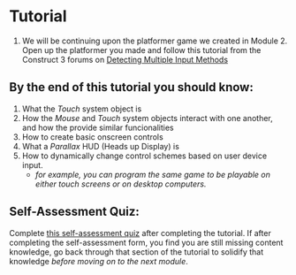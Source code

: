 # Tutorial
1. We will be continuing upon the platformer game we created in Module 2. Open up the platformer you made and follow this tutorial from the Construct 3 forums on [Detecting Multiple Input Methods](https://www.construct.net/en/tutorials/touch-controls-detecting-13)

## By the end of this tutorial you should know:
1. What the *Touch* system object is
2. How the *Mouse* and *Touch* system objects interact with one another, and how the provide similar funcionalities
3. How to create basic onscreen controls
4. What a *Parallax* HUD (Heads up Display) is
5. How to dynamically change control schemes based on user device input. 
    - *for example, you can program the same game to be playable on either touch screens or on desktop computers.*

## Self-Assessment Quiz:
Complete [this self-assessment quiz](https://docs.google.com/forms/d/e/1FAIpQLScyJ1qwJEz6QUXyQZs9opXgMbOCPfwy2BhK6Np8S9QF5Y0ibg/viewform?usp=sf_link) after completing the tutorial. If after completing the self-assessment form, you find you are still missing content knowledge, go back through that section of the tutorial to solidify that knowledge *before moving on to the next module*.  
